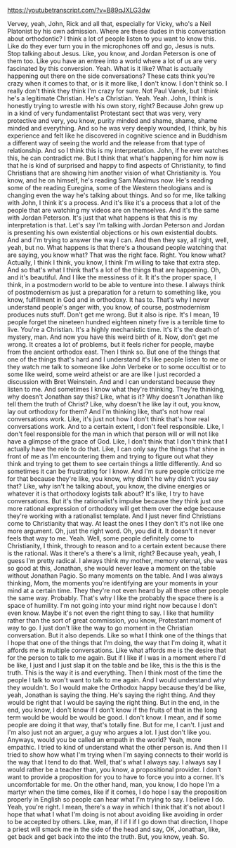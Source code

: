 https://youtubetranscript.com/?v=B89qJXLG3dw

 Vervey, yeah, John, Rick and all that, especially for Vicky, who's a Neil Platonist by his own admission. Where are these dudes in this conversation about orthodontic? I think a lot of people listen to you want to know this. Like do they ever turn you in the microphones off and go, Jesus is nuts. Stop talking about Jesus. Like, you know, and Jordan Peterson is one of them too. Like you have an entree into a world where a lot of us are very fascinated by this conversion. Yeah. What is it like? What is actually happening out there on the side conversations? These cats think you're crazy when it comes to that, or is it more like, I don't know. I don't think so. I really don't think they think I'm crazy for sure. Not Paul Vanek, but I think he's a legitimate Christian. He's a Christian. Yeah. Yeah. John, I think is honestly trying to wrestle with his own story, right? Because John grew up in a kind of very fundamentalist Protestant sect that was very, very protective and very, you know, purity minded and shame, shame, shame minded and everything. And so he was very deeply wounded, I think, by his experience and felt like he discovered in cognitive science and in Buddhism a different way of seeing the world and the release from that type of relationship. And so I think this is my interpretation. John, if he ever watches this, he can contradict me. But I think that what's happening for him now is that he is kind of surprised and happy to find aspects of Christianity, to find Christians that are showing him another vision of what Christianity is. You know, and he on himself, he's reading Sam Maximus now. He's reading some of the reading Euregina, some of the Western theologians and is changing even the way he's talking about things. And so for me, like talking with John, I think it's a process. And it's like it's a process that a lot of the people that are watching my videos are on themselves. And it's the same with Jordan Peterson. It's just that what happens is that this is my interpretation is that. Let's say I'm talking with Jordan Peterson and Jordan is presenting his own existential objections or his own existential doubts. And and I'm trying to answer the way I can. And then they say, all right, well, yeah, but no. What happens is that there's a thousand people watching that are saying, you know what? That was the right face. Right. You know what? Actually, I think I think, you know, I think I'm willing to take that extra step. And so that's what I think that's a lot of the things that are happening. Oh, and it's beautiful. And I like the messiness of it. It it's the proper space, I think, in a postmodern world to be able to venture into these. I always think of postmodernism as just a preparation for a return to something like, you know, fulfillment in God and in orthodoxy. It has to. That's why I never understand people's anger with, you know, of course, postmodernism produces nuts stuff. Don't get me wrong. But it also is ripe. It's I mean, 19 people forget the nineteen hundred eighteen ninety five is a terrible time to live. You're a Christian. It's a highly mechanistic time. It's it's the death of mystery, man. And now you have this weird birth of it. Now, don't get me wrong. It creates a lot of problems, but it feels richer for people, maybe from the ancient orthodox east. Then I think so. But one of the things that one of the things that's hard and I understand it's like people listen to me or they watch me talk to someone like John Verbeke or to some occultist or to some like weird, some weird atheist or are are like I just recorded a discussion with Bret Weinstein. And and I can understand because they listen to me. And sometimes I know what they're thinking. They're thinking, why doesn't Jonathan say this? Like, what is it? Why doesn't Jonathan like tell them the truth of Christ? Like, why doesn't he like lay it out, you know, lay out orthodoxy for them? And I'm thinking like, that's not how real conversations work. Like, it's just not how I don't think that's how real conversations work. And to a certain extent, I don't feel responsible. Like, I don't feel responsible for the man in which that person will or will not like have a glimpse of the grace of God. Like, I don't think that I don't think that I actually have the role to do that. Like, I can only say the things that shine in front of me as I'm encountering them and trying to figure out what they think and trying to get them to see certain things a little differently. And so sometimes it can be frustrating for I know. And I'm sure people criticize me for that because they're like, you know, why didn't he why didn't you say that? Like, why isn't he talking about, you know, the divine energies or whatever it is that orthodoxy logists talk about? It's like, I try to have conversations. But it's the rationalist's impulse because they think just one more rational expression of orthodoxy will get them over the edge because they're working with a rationalist template. And I just never find Christians come to Christianity that way. At least the ones I they don't it's not like one more argument. Oh, just the right word. Oh, you did it. It doesn't it never feels that way to me. Yeah. Well, some people definitely come to Christianity, I think, through to reason and to a certain extent because there is the rational. Was it there's a there's a limit, right? Because yeah, yeah, I guess I'm pretty radical. I always think my mother, memory eternal, she was so good at this, Jonathan, she would never leave a moment on the table without Jonathan Pagio. So many moments on the table. And I was always thinking, Mom, the moments you're identifying are your moments in your mind at a certain time. They they're not even heard by all these other people the same way. Probably. That's why I like the probably the space there is a space of humility. I'm not going into your mind right now because I don't even know. Maybe it's not even the right thing to say. I like that humility rather than the sort of great commission, you know, Protestant moment of way to go. I just don't like the way to go moment in the Christian conversation. But it also depends. Like so what I think one of the things that I hope that one of the things that I'm doing, the way that I'm doing it, what it affords me is multiple conversations. Like what affords me is the desire that for the person to talk to me again. But if I like if I was in a moment where I'd be like, I just and I just slap it on the table and be like, this is the this is the truth. This is the way it is and everything. Then I think most of the time the people I talk to won't want to talk to me again. And I would understand why they wouldn't. So I would make the Orthodox happy because they'd be like, yeah, Jonathan is saying the thing. He's saying the right thing. And they would be right that I would be saying the right thing. But in the end, in the end, you know, I don't know if I don't know if the fruits of that in the long term would be would be would be good. I don't know. I mean, and if some people are doing it that way, that's totally fine. But for me, I can't. I just and I'm also just not an arguer, a guy who argues a lot. I just don't like you. Anyways, would you be called an empath in the world? Yeah, more empathic. I tried to kind of understand what the other person is. And then I I tried to show how what I'm trying when I'm saying connects to their world is the way that I tend to do that. Well, that's what I always say. I always say I would rather be a teacher than, you know, a propositional provider. I don't want to provide a proposition for you to have to force you into a corner. It's uncomfortable for me. On the other hand, man, you know, I do hope I'm a martyr when the time comes, like if it comes, I do hope I say the proposition properly in English so people can hear what I'm trying to say. I believe I do. Yeah, you're right. I mean, there's a way in which I think that it's not about I hope that what I what I'm doing is not about avoiding like avoiding in order to be accepted by others. Like, man, if I if I if I go down that direction, I hope a priest will smack me in the side of the head and say, OK, Jonathan, like, get back and get back into the into the truth. But, you know, yeah. So.